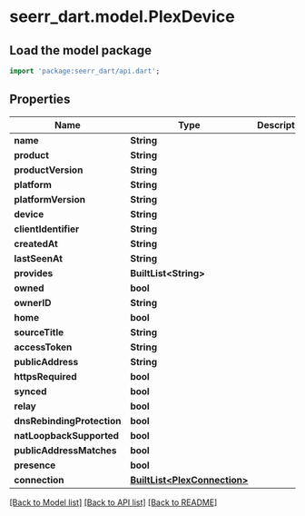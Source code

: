 # seerr_dart.model.PlexDevice

## Load the model package
```dart
import 'package:seerr_dart/api.dart';
```

## Properties
Name | Type | Description | Notes
------------ | ------------- | ------------- | -------------
**name** | **String** |  | 
**product** | **String** |  | 
**productVersion** | **String** |  | 
**platform** | **String** |  | 
**platformVersion** | **String** |  | [optional] 
**device** | **String** |  | 
**clientIdentifier** | **String** |  | 
**createdAt** | **String** |  | 
**lastSeenAt** | **String** |  | 
**provides** | **BuiltList&lt;String&gt;** |  | 
**owned** | **bool** |  | 
**ownerID** | **String** |  | [optional] 
**home** | **bool** |  | [optional] 
**sourceTitle** | **String** |  | [optional] 
**accessToken** | **String** |  | [optional] 
**publicAddress** | **String** |  | [optional] 
**httpsRequired** | **bool** |  | [optional] 
**synced** | **bool** |  | [optional] 
**relay** | **bool** |  | [optional] 
**dnsRebindingProtection** | **bool** |  | [optional] 
**natLoopbackSupported** | **bool** |  | [optional] 
**publicAddressMatches** | **bool** |  | [optional] 
**presence** | **bool** |  | [optional] 
**connection** | [**BuiltList&lt;PlexConnection&gt;**](PlexConnection.md) |  | 

[[Back to Model list]](../README.md#documentation-for-models) [[Back to API list]](../README.md#documentation-for-api-endpoints) [[Back to README]](../README.md)


